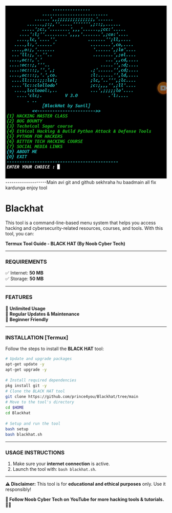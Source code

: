 ![logo](IMG_20241207_122521.jpg)
--------------------Main avi git and github sekhraha hu baadmain all fix kardunga enjoy tool
# Blackhat
This tool is a command-line-based menu system that helps you access hacking and cybersecurity-related resources, courses, and tools. With this tool, you can:


**Termux Tool Guide - BLACK HAT (By Noob Cyber Tech)**  

---

### **REQUIREMENTS**  
✅ Internet: **50 MB**  
✅ Storage: **50 MB**  

---

### **FEATURES**  
🔹 **Unlimited Usage**  
🔹 **Regular Updates & Maintenance**  
🔹 **Beginner Friendly**    

---

### **INSTALLATION [Termux]**  
Follow the steps to install the **BLACK HAT** tool:  

```bash
# Update and upgrade packages
apt-get update -y  
apt-get upgrade -y  

# Install required dependencies
pkg install git -y  
# Clone the BLACK HAT tool
git clone https://github.com/prince4you/Blackhat/tree/main
# Move to the tool's directory
cd $HOME  
cd Blackhat  

# Setup and run the tool
bash setup  
bash blackhat.sh  
```

---

### **USAGE INSTRUCTIONS**  
1. Make sure your **internet connection** is active.  
2. Launch the tool with: `bash blackhat.sh`.  
---

**⚠ Disclaimer:** This tool is for **educational and ethical purposes** only. Use it responsibly!  

**🔗 Follow Noob Cyber Tech on YouTube for more hacking tools & tutorials.** 👨‍💻
